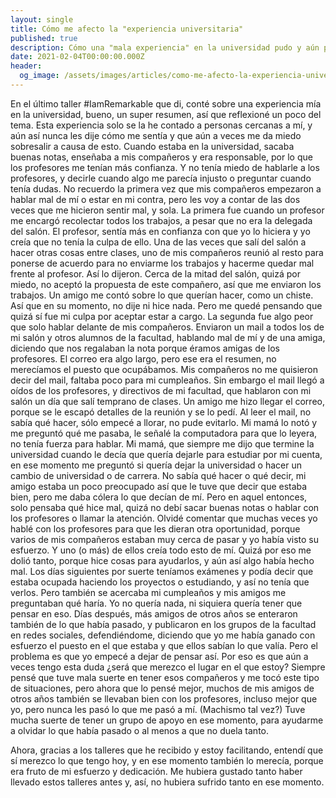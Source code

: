 ```yaml
---
layout: single
title: Cómo me afecto la "experiencia universitaria"
published: true
description: Cómo una "mala experiencia" en la universidad pudo y aún puede ser un obstáculo en mi vida profesional
date: 2021-02-04T00:00:00.000Z
header:
  og_image: /assets/images/articles/como-me-afecto-la-experiencia-universitaria.png
---
```


En el último taller #IamRemarkable que di, conté sobre una experiencia mía en la universidad, bueno, un super resumen, así que reflexioné un poco del tema. Esta experiencia solo se la he contado a personas cercanas a mí, y aún así nunca les dije cómo me sentía y que aún a veces me da miedo sobresalir a causa de esto.
Cuando estaba en la universidad, sacaba buenas notas, enseñaba a mis compañeros y era responsable, por lo que los profesores me tenían más confianza. Y no tenía miedo de hablarle a los profesores, y decirle cuando algo me parecía injusto o preguntar cuando tenía dudas. No recuerdo la primera vez que mis compañeros empezaron a hablar mal de mí o estar en mi contra, pero les voy a contar de las dos veces que me hicieron sentir mal, y sola. 
La primera fue cuando un profesor me encargó recolectar todos los trabajos, a pesar que no era la delegada del salón. El profesor, sentía más en confianza con que yo lo hiciera y yo creía que no tenía la culpa de ello. Una de las veces que salí del salón a hacer otras cosas entre clases, uno de mis compañeros reunió al resto para ponerse de acuerdo para no enviarme los trabajos y hacerme quedar mal frente al profesor. Así lo dijeron. Cerca de la mitad del salón, quizá por miedo, no aceptó la propuesta de este compañero, así que me enviaron los trabajos. Un amigo me contó sobre lo que querían hacer, como un chiste. Así que en su momento, no dije ni hice nada. Pero me quedé pensando que quizá sí fue mi culpa por aceptar estar a cargo.
La segunda fue algo peor que solo hablar delante de mis compañeros. Enviaron un mail a todos los de mi salón y otros alumnos de la facultad, hablando mal de mí y de una amiga, diciendo que nos regalaban la nota porque éramos amigas de los profesores. El correo era algo largo, pero ese era el resumen, no merecíamos el puesto que ocupábamos. Mis compañeros no me quisieron decir del mail, faltaba poco para mi cumpleaños. Sin embargo el mail llegó a oídos de los profesores, y directivos de mi facultad, que hablaron con mi salón un día que salí temprano de clases. Un amigo me hizo llegar el correo, porque se le escapó detalles de la reunión y se lo pedí. Al leer el mail, no sabía qué hacer, sólo empecé a llorar, no pude evitarlo. Mi mamá lo notó y me preguntó qué me pasaba, le señalé la computadora para que lo leyera, no tenía fuerza para hablar. Mi mamá, que siempre me dijo que termine la universidad cuando le decía que quería dejarle para estudiar por mi cuenta, en ese momento me preguntó si quería dejar la universidad o hacer un cambio de universidad o de carrera. No sabía qué hacer o qué decir, mi amigo estaba un poco preocupado así que le tuve que decir que estaba bien, pero me daba cólera lo que decían de mí. Pero en aquel entonces, solo pensaba qué hice mal, quizá no debí sacar buenas notas o hablar con los profesores o llamar la atención. 
Olvidé comentar que muchas veces yo hablé con los profesores para que les dieran otra oportunidad, porque varios de mis compañeros estaban muy cerca de pasar y yo había visto su esfuerzo. Y uno (o más) de ellos creía todo esto de mí. Quizá por eso me dolió tanto, porque hice cosas para ayudarlos, y aún así algo había hecho mal.
Los días siguientes por suerte teníamos exámenes y podía decir que estaba ocupada haciendo los proyectos o estudiando, y así no tenía que verlos. Pero también se acercaba mi cumpleaños y mis amigos me preguntaban qué haría. Yo no quería nada, ni siquiera quería tener que pensar en eso. Días después, más amigos de otros años se enteraron también de lo que había pasado, y publicaron en los grupos de la facultad en redes sociales, defendiéndome, diciendo que yo me había ganado con esfuerzo el puesto en el que estaba y que ellos sabían lo que valía. Pero el problema es que yo empecé a dejar de pensar así. Por eso es que aún a veces tengo esta duda ¿será que merezco el lugar en el que estoy?
Siempre pensé que tuve mala suerte en tener esos compañeros y me tocó este tipo de situaciones, pero ahora que lo pensé mejor, muchos de mis amigos de otros años también se llevaban bien con los profesores, incluso mejor que yo, pero nunca les pasó lo que me pasó a mí. (Machismo tal vez?)
Tuve mucha suerte de tener un grupo de apoyo en ese momento, para ayudarme a olvidar lo que había pasado o al menos a que no duela tanto.

Ahora, gracias a los talleres que he recibido y estoy facilitando, entendí que sí merezco lo que tengo hoy, y en ese momento también lo merecía, porque era fruto de mi esfuerzo y dedicación. Me hubiera gustado tanto haber llevado estos talleres antes y, así, no hubiera sufrido tanto en ese momento.
